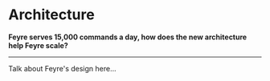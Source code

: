# Architecture

**Feyre serves 15,000 commands a day, how does the new architecture help Feyre scale?**

---

Talk about Feyre's design here...